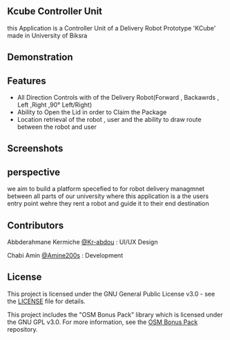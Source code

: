 ## Kcube Controller Unit 

this Application is a Controller Unit of a Delivery Robot Prototype 'KCube' made in University of Biksra 


## Demonstration 

## Features 
 - All Direction Controls with of the Delivery Robot(Forward , Backawrds , Left ,Right ,90° Left/Right)
 - Ability to Open the Lid in order to Claim the Package
 - Location retrieval of the robot , user and the ability to draw route between the robot and user
## Screenshots 

## perspective

 we aim to build a platform specefied to for robot delivery managmnet between all parts of our university where this application is a the users entry point wehre they rent a robot and guide it to their end destination

## Contributors 
  Abbderahmane Kermiche [@Kr-abdou](https://github.com/Kr-Abdou) : UI/UX Design

 Chabi Amin [@Amine200s](https://github.com/Amine2000s) : Development 


## License

This project is licensed under the GNU General Public License v3.0 - see the [LICENSE](./LICENSE.md) file for details.

This project includes the "OSM Bonus Pack" library which is licensed under the GNU GPL v3.0. For more information, see the [OSM Bonus Pack](https://github.com/MKergall/osmbonuspack) repository.
